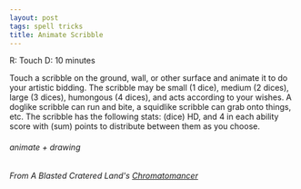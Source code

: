 ```yaml
---
layout: post
tags: spell tricks
title: Animate Scribble
---
```

R: Touch  D: 10 minutes

Touch a scribble on the ground, wall, or other surface and animate it to do your artistic bidding. The scribble may be small (1 dice), medium  (2 dices), large  (3 dices), humongous (4 dices), and acts according to your wishes. A doglike scribble can run and bite, a squidlike scribble can grab onto things, etc. The scribble has the following stats: (dice) HD, and 4 in each ability score with (sum) points to distribute between them as you choose.

###### animate + drawing
###### From A Blasted Cratered Land's [Chromatomancer](https://crateredland.blogspot.com/2019/09/chromatomancy-colors-of-magic.html)

